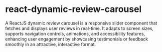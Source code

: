 # react-dynamic-review-carousel
A ReactJS dynamic review carousel is a responsive slider component that fetches and displays user reviews in real-time. It adapts to screen sizes, supports navigation controls, animations, and accessibility features, enhancing user engagement by showcasing testimonials or feedback smoothly in an attractive, interactive format.
